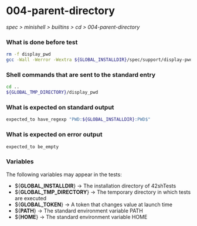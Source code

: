 # 004-parent-directory

*spec > minishell > builtins > cd > 004-parent-directory*

### What is done before test

```bash
rm -f display_pwd
gcc -Wall -Werror -Wextra ${GLOBAL_INSTALLDIR}/spec/support/display-pwd/main.c -o display_pwd
```

### Shell commands that are sent to the standard entry

```bash
cd ..
${GLOBAL_TMP_DIRECTORY}/display_pwd

```

### What is expected on standard output

```bash
expected_to have_regexp "PWD:${GLOBAL_INSTALLDIR}:PWD$"
```

### What is expected on error output

```bash
expected_to be_empty
```

### Variables

The following variables may appear in the tests:

* ${**GLOBAL_INSTALLDIR**} -> The installation directory of 42shTests
* ${**GLOBAL_TMP_DIRECTORY**} -> The temporary directory in which tests are executed
* ${**GLOBAL_TOKEN**} -> A token that changes value at launch time
* ${**PATH**} -> The standard environment variable PATH
* ${**HOME**} -> The standard environment variable HOME
